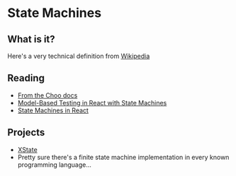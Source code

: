 # State Machines

## What is it?

Here's a very technical definition from [Wikipedia](https://en.wikipedia.org/wiki/Finite-state_machine)

## Reading

- [From the Choo docs](https://choo.io/docs/state-machines/)
- [Model-Based Testing in React with State Machines](https://css-tricks.com/model-based-testing-in-react-with-state-machines/)
- [State Machines in React](https://gedd.ski/post/state-machines-in-react/)


## Projects

- [XState](https://github.com/davidkpiano/xstate)
- Pretty sure there's a finite state machine implementation in every known programming language...
